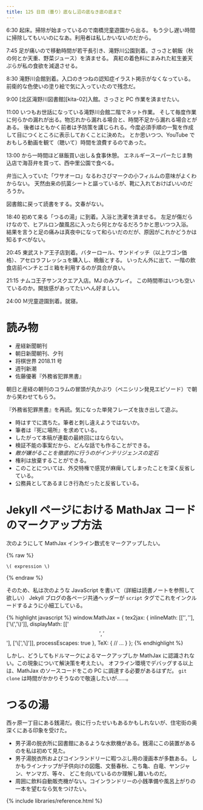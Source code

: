 ```yaml
---
title: 125 日目（曇り）底なし沼の底なき底の底まで
---
```


6:30 起床。掃除が始まっているので南橋児童遊園から出る。
もう少し遅い時間に掃除してもいいのになあ。利用者は私しかいないのだから。

7:45 足が痛いので移動時間が若干長引き、滝野川公園到着。さっさと朝飯（秋の何とか天重、野菜ジュース）を済ませる。
真紅の着色料にまみれた紅生姜天ぷらが私の食欲を減退させる。

8:30 滝野川会館到着。入口のきつねの認知症イラスト掲示がなくなっている。
前衛的な色使いの塗り絵で気に入っていたので残念だ。

9:00 [北区滝野川図書館][kita-02]入館。さっさと PC 作業を済ませたい。

11:00 いつもお世話になっている滝野川会館二階でネット作業。
そして毎度作業に何らかの漏れが出る。物忘れから漏れる場合と、時間不足から漏れる場合とがある。
後者はともかく前者は予防策を講じられる。今度必須手順の一覧を作成して目につくところに表示しておくことに決めた。
とか思いつつ、YouTube でおもしろ動画を観て（聴いて）時間を浪費するのであった。

13:00 から一時間ほど昼飯買い出し＆食事休憩。
エネルギースーパーたじま駒込店で海苔弁を買って、西中里公園で食べる。

弁当に入っていた「ワサオーロ」なるわさびマークの小フィルムの意味がよくわからない。
天然由来の抗菌シートと謳っているが、靴に入れておけばいいのだろうか。

図書館に戻って読書をする。文春がない。

18:40 初めて来る「つるの湯」に到着。入浴と洗濯を済ませる。
左足が傷だらけなので、ヒアルロン酸風呂に入ったら何とかなるだろうかと思いつつ入浴。
結果を言うと足の痛みは真夜中になって和らいだのだが、原因がこれかどうかは知るすべがない。

20:45 東武ストア王子店到着。バターロール、サンドイッチ（以上ワゴン価格）、アセロラフレッシュを購入し、晩飯とする。
いったん外に出て、一階の飲食店前ベンチとゴミ箱を利用するのが具合が良い。

21:15 ナムコ王子サンスクエア入店。MJ のみプレイ。
この時間帯はいつも空いているのか。開放感があってたいへん好ましい。

24:00 Ｍ児童遊園到着。就寝。

# 読み物

* 産経新聞朝刊
* 朝日新聞朝刊、夕刊
* 将棋世界 2018.11 号
* 週刊新潮
* 佐藤優著『外務省犯罪黒書』

朝日と産経の朝刊のコラムの冒頭が丸かぶり（ペニシリン発見エピソード）で朝から笑わせてもらう。

『外務省犯罪黒書』を再読。気になった単発フレーズを抜き出して遊ぶ。
* 時はすでに満ちた。筆者と刺し違えようではないか。
* 筆者は『死に場所』を求めている。
* したがって本稿が連載の最終回にはならない。
* 検証不能の事案だから、どんな話でも作ることができる。
* *敵が嫌がることを徹底的に行うのがインテリジェンスの定石*
* 権利は放棄することができる。
* このことについては、外交特権で感覚が麻痺してしまったことを深く反省している。
* 公務員としてあるまじき行為だったと反省している。

# Jekyll ページにおける MathJax コードのマークアップ方法

次のようにして MathJax インライン数式をマークアップしたい。

{% raw %}
```
\( expression \)
```
{% endraw %}

そのため、私は次のような JavaScript を書いて（詳細は読書ノートを参照して欲しい）
Jekyll ブログの各ページ共通ヘッダーが `script` タグでこれをインクルードするように小細工している。

{% highlight javascript %}
window.MathJax = {
    tex2jax: {
        inlineMath: [['$','$'], ['\\(','\\)']],
        displayMath: [['$$','$$'], ['\\[','\\]']],
        processEscapes: true
    },
    TeX:
    {
        // ...
    }
};
{% endhighlight %}

しかし、どうしてもドルマークによるマークアップしか MathJax に認識されない。この現象について解決策を考えたい。
オフライン環境でデバッグする以上は、MathJax のソースコードをこの PC に調達する必要があるはずだ。
`git clone` は時間がかかりそうなので敬遠したいが……。

# つるの湯

西ヶ原一丁目にある銭湯だ。夜に行ったせいもあるかもしれないが、住宅街の奥深くにある印象を受けた。

* 男子湯の脱衣所に図書館にあるような水飲機がある。銭湯にこの装置があるのを私は初めて見た。
* 男子湯脱衣所およびコインランドリーに暇つぶし用の漫画本が多数ある。
  しかもラインナップが子供向けの図鑑、文藝春秋、こち亀、白竜、ヤンジャン、ヤンマガ、等々、
  どこを向いているのか理解し難いものだ。
* 周囲に飲料自動販売機がない。コインランドリーの小銭準備や風呂上がりの一本を望むなら気をつけたい。

{% include libraries/reference.html %}
